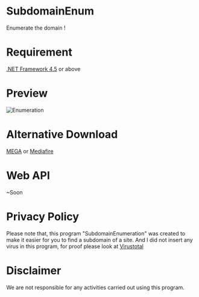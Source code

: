 # SubdomainEnum
Enumerate the domain !

# Requirement
[.NET Framework 4.5](https://www.microsoft.com/en-us/download/details.aspx?id=30653) or above

# Preview
![Enumeration](https://image.prntscr.com/image/as_yrAx_TuCLtkyWK_4ebQ.png)

# Alternative Download
[MEGA](https://mega.nz/#!7F8RSQqZ!OBl8IZuZmhaopb7j3nyGkkwTTQFZ2xVC1-0fLXYlg08) or [Mediafire](https://www.mediafire.com/file/vffu1cw5oi3hbwr/SubdomainEnum.exe/file)

# Web API
~Soon

# Privacy Policy
Please note that, this program "SubdomainEnumeration" was created to make it easier for you to find a subdomain of a site. And I did not insert any virus in this program, for proof please look at [Virustotal](https://www.virustotal.com/gui/file/8cea759aab90e473c0e3c49ca2446eeb6e534ee3c51c45da3c58793dae8ae1d7/detection)

# Disclaimer
We are not responsible for any activities carried out using this program.
